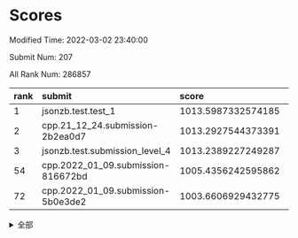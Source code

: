 # Scores

Modified Time: 2022-03-02 23:40:00

Submit Num: 207

All Rank Num: 286857

| rank |               submit               |       score        |       sigma        | pk_num |
| :--- | :--------------------------------- | :----------------- | :----------------- | :----- |
| 1    | jsonzb.test.test_1                 | 1013.5987332574185 | 0.837064753761864  | 5542   |
| 2    | cpp.21_12_24.submission-2b2ea0d7   | 1013.2927544373391 | 0.7892803468663647 | 5545   |
| 3    | jsonzb.test.submission_level_4     | 1013.2389227249287 | 0.8355901094699253 | 5546   |
| 54   | cpp.2022_01_09.submission-816672bd | 1005.4356242595862 | 0.7226368456676198 | 5547   |
| 72   | cpp.2022_01_09.submission-5b0e3de2 | 1003.6606929432775 | 0.7051656745678122 | 5541   |


<details>
<summary>全部</summary>

| rank |                 submit                 |       score        |       sigma        | pk_num |
| :--- | :------------------------------------- | :----------------- | :----------------- | :----- |
| 1    | jsonzb.test.test_1                     | 1013.5987332574185 | 0.837064753761864  | 5542   |
| 2    | cpp.21_12_24.submission-2b2ea0d7       | 1013.2927544373391 | 0.7892803468663647 | 5545   |
| 3    | jsonzb.test.submission_level_4         | 1013.2389227249287 | 0.8355901094699253 | 5546   |
| 4    | gobigger.level_3.submission_level_3_42 | 1012.3076896680097 | 0.7592082341862975 | 5548   |
| 5    | gobigger.level_3.submission_level_3_45 | 1011.8515647130203 | 0.7870967505515857 | 5544   |
| 6    | gobigger.level_3.submission_level_3_1  | 1011.4693634660973 | 0.8068145139398175 | 5546   |
| 7    | gobigger.level_3.submission_level_3_19 | 1011.0459602381566 | 0.7698872645065985 | 5543   |
| 8    | gobigger.level_3.submission_level_3_48 | 1011.0046909722347 | 0.7790304066258988 | 5536   |
| 9    | gobigger.level_3.submission_level_3_34 | 1010.9672155654215 | 0.8028935516726246 | 5544   |
| 10   | gobigger.level_3.submission_level_3_47 | 1010.9409225282596 | 0.8022051958869932 | 5546   |
| 11   | gobigger.level_3.submission_level_3_7  | 1010.5674926861008 | 0.7670617078039821 | 5542   |
| 12   | gobigger.level_3.submission_level_3_16 | 1010.5013408396093 | 0.7495091838425285 | 5541   |
| 13   | gobigger.level_3.submission_level_3_30 | 1010.4498229787274 | 0.7630089351289849 | 5540   |
| 14   | gobigger.level_3.submission_level_3_24 | 1010.4227545465981 | 0.7822288071973089 | 5542   |
| 15   | gobigger.level_3.submission_level_3_35 | 1010.348775734268  | 0.782493165309862  | 5544   |
| 16   | gobigger.level_3.submission_level_3_44 | 1010.3324106072595 | 0.7687372755842399 | 5544   |
| 17   | gobigger.level_3.submission_level_3_20 | 1010.3173295779693 | 0.7669911401319505 | 5534   |
| 18   | gobigger.level_3.submission_level_3_12 | 1010.2169118378763 | 0.7528849991532841 | 5544   |
| 19   | gobigger.level_3.submission_level_3_32 | 1010.1701734699474 | 0.7347284320829529 | 5544   |
| 20   | gobigger.level_3.submission_level_3_15 | 1010.1404537409978 | 0.7760035813414082 | 5544   |
| 21   | gobigger.level_3.submission_level_3_38 | 1010.0924445736912 | 0.7702497258914933 | 5544   |
| 22   | gobigger.level_3.submission_level_3_8  | 1010.0778930608104 | 0.7745390430111162 | 5547   |
| 23   | gobigger.level_3.submission_level_3_5  | 1009.954675366973  | 0.7531558722732224 | 5541   |
| 24   | gobigger.level_3.submission_level_3_26 | 1009.9338084099079 | 0.7573188083925075 | 5546   |
| 25   | gobigger.level_3.submission_level_3_22 | 1009.9236472542037 | 0.7677006359556229 | 5543   |
| 26   | gobigger.level_3.submission_level_3_0  | 1009.9124047682811 | 0.734432900030387  | 5540   |
| 27   | gobigger.level_3.submission_level_3_36 | 1009.8148557547178 | 0.7885063797524428 | 5546   |
| 28   | gobigger.level_3.submission_level_3_2  | 1009.7999923859588 | 0.7486166837108977 | 5544   |
| 29   | gobigger.level_3.submission_level_3_14 | 1009.7734667349857 | 0.7566638037689999 | 5538   |
| 30   | gobigger.level_3.submission_level_3_33 | 1009.7616732554992 | 0.757591127549807  | 5543   |
| 31   | gobigger.level_3.submission_level_3_40 | 1009.7438335457704 | 0.7479032495467327 | 5543   |
| 32   | gobigger.level_3.submission_level_3_17 | 1009.7078218117663 | 0.7448774890079779 | 5535   |
| 33   | gobigger.level_3.submission_level_3_6  | 1009.6413212057919 | 0.7464227761960591 | 5537   |
| 34   | gobigger.level_3.submission_level_3_9  | 1009.6124736453538 | 0.7533615814168253 | 5548   |
| 35   | gobigger.level_3.submission_level_3_11 | 1009.601472829685  | 0.7612756789171935 | 5543   |
| 36   | gobigger.level_3.submission_level_3_39 | 1009.5720971688592 | 0.7452215597931818 | 5539   |
| 37   | gobigger.level_3.submission_level_3_13 | 1009.563365258001  | 0.7439463104877666 | 5546   |
| 38   | gobigger.level_3.submission_level_3_3  | 1009.4950837564545 | 0.7711374138110517 | 5537   |
| 39   | gobigger.level_3.submission_level_3_43 | 1009.4850511086818 | 0.731039419181049  | 5539   |
| 40   | gobigger.level_3.submission_level_3_25 | 1009.3875422674143 | 0.7725094521417575 | 5540   |
| 41   | gobigger.level_3.submission_level_3_23 | 1009.353891256574  | 0.7384456441302157 | 5541   |
| 42   | gobigger.level_3.submission_level_3_27 | 1009.3224673943453 | 0.7774929591808742 | 5540   |
| 43   | gobigger.level_3.submission_level_3_21 | 1009.2413668788838 | 0.7649340915102488 | 5543   |
| 44   | gobigger.level_3.submission_level_3_31 | 1009.2278121888436 | 0.762814332082206  | 5544   |
| 45   | gobigger.level_3.submission_level_3_46 | 1009.1807655533959 | 0.7503978870094855 | 5544   |
| 46   | gobigger.level_3.submission_level_3_10 | 1009.1686607874044 | 0.7644250198080204 | 5542   |
| 47   | gobigger.level_3.submission_level_3_49 | 1009.1601531343102 | 0.7444970835243813 | 5549   |
| 48   | gobigger.level_3.submission_level_3_37 | 1008.9564921196804 | 0.7368305936019834 | 5541   |
| 49   | gobigger.level_3.submission_level_3_28 | 1008.9253086394527 | 0.7473950617199648 | 5537   |
| 50   | gobigger.level_3.submission_level_3_4  | 1008.8451652066569 | 0.7393836388787823 | 5536   |
| 51   | gobigger.level_3.submission_level_3_18 | 1008.8226987791752 | 0.7378980341614576 | 5537   |
| 52   | gobigger.level_3.submission_level_3_29 | 1008.5565910779402 | 0.7343675895168167 | 5535   |
| 53   | gobigger.level_3.submission_level_3_41 | 1008.5190737100727 | 0.733497984490741  | 5548   |
| 54   | cpp.2022_01_09.submission-816672bd     | 1005.4356242595862 | 0.7226368456676198 | 5547   |
| 55   | gobigger.level_1.submission_level_1_32 | 1005.3331549376823 | 0.7229982579277969 | 5542   |
| 56   | gobigger.level_1.submission_level_1_45 | 1004.749575224513  | 0.7279069124993004 | 5543   |
| 57   | gobigger.level_1.submission_level_1_4  | 1004.7103234031043 | 0.7204350986679521 | 5541   |
| 58   | gobigger.level_1.submission_level_1_31 | 1004.5760960217623 | 0.722536154479601  | 5544   |
| 59   | gobigger.level_1.submission_level_1_2  | 1004.4441366246867 | 0.7192984130480754 | 5546   |
| 60   | gobigger.level_1.submission_level_1_39 | 1004.3317182677202 | 0.7294951891259764 | 5546   |
| 61   | gobigger.level_1.submission_level_1_11 | 1004.2237957064891 | 0.7143846955105807 | 5540   |
| 62   | gobigger.level_1.submission_level_1_38 | 1004.164010627326  | 0.7145657549457405 | 5544   |
| 63   | gobigger.level_1.submission_level_1_44 | 1003.9538340707146 | 0.7166028263997717 | 5546   |
| 64   | gobigger.level_1.submission_level_1_43 | 1003.9343741921716 | 0.7219236991454696 | 5543   |
| 65   | gobigger.level_1.submission_level_1_19 | 1003.9258994128764 | 0.7268997902812926 | 5544   |
| 66   | gobigger.level_1.submission_level_1_10 | 1003.9180350043744 | 0.7165881963925144 | 5544   |
| 67   | gobigger.level_1.submission_level_1_24 | 1003.8944291484726 | 0.7271992966953588 | 5545   |
| 68   | gobigger.level_1.submission_level_1_16 | 1003.824931178729  | 0.7144836371270216 | 5549   |
| 69   | gobigger.level_1.submission_level_1_33 | 1003.7629037786554 | 0.7089595938407149 | 5543   |
| 70   | gobigger.level_1.submission_level_1_20 | 1003.7113662456896 | 0.7250475777317423 | 5542   |
| 71   | gobigger.level_1.submission_level_1_28 | 1003.6831474222487 | 0.7304609574086012 | 5541   |
| 72   | cpp.2022_01_09.submission-5b0e3de2     | 1003.6606929432775 | 0.7051656745678122 | 5541   |
| 73   | gobigger.level_1.submission_level_1_12 | 1003.5776030487272 | 0.7097315677216252 | 5543   |
| 74   | gobigger.level_1.submission_level_1_15 | 1003.5706333312476 | 0.7116778692275398 | 5544   |
| 75   | gobigger.level_1.submission_level_1_5  | 1003.5382510914003 | 0.7138089895308376 | 5542   |
| 76   | gobigger.level_1.submission_level_1_49 | 1003.4980843767573 | 0.7116262911147682 | 5541   |
| 77   | gobigger.level_1.submission_level_1_23 | 1003.4861426202482 | 0.7230772138445415 | 5544   |
| 78   | gobigger.level_1.submission_level_1_47 | 1003.3991980252598 | 0.7057855080110315 | 5540   |
| 79   | gobigger.level_1.submission_level_1_22 | 1003.3635423300572 | 0.7172210108382785 | 5542   |
| 80   | gobigger.level_1.submission_level_1_41 | 1003.3056271039101 | 0.7191054114618127 | 5545   |
| 81   | gobigger.level_1.submission_level_1_48 | 1003.3030520391877 | 0.7080679260506914 | 5542   |
| 82   | gobigger.level_1.submission_level_1_1  | 1003.2921819912608 | 0.7289264100854315 | 5542   |
| 83   | gobigger.level_1.submission_level_1_26 | 1003.2878274528666 | 0.7228237641285971 | 5548   |
| 84   | gobigger.level_1.submission_level_1_46 | 1003.2225279010411 | 0.7142527176095645 | 5545   |
| 85   | gobigger.level_1.submission_level_1_0  | 1003.2178514285915 | 0.7002436754847    | 5551   |
| 86   | gobigger.level_1.submission_level_1_35 | 1003.2108133309688 | 0.7190130404838279 | 5543   |
| 87   | gobigger.level_1.submission_level_1_8  | 1003.1762016591854 | 0.7171393795575407 | 5542   |
| 88   | gobigger.level_1.submission_level_1_42 | 1003.1265418237174 | 0.7199341977936308 | 5541   |
| 89   | gobigger.level_1.submission_level_1_27 | 1002.9469157693185 | 0.7449974213273811 | 5542   |
| 90   | gobigger.level_1.submission_level_1_7  | 1002.7797706498881 | 0.7158198238618229 | 5540   |
| 91   | gobigger.level_1.submission_level_1_29 | 1002.7293624193658 | 0.732669944131235  | 5542   |
| 92   | gobigger.level_1.submission_level_1_37 | 1002.7034645454862 | 0.7259854998527496 | 5545   |
| 93   | gobigger.level_1.submission_level_1_36 | 1002.629412503555  | 0.7086505282269733 | 5541   |
| 94   | gobigger.level_1.submission_level_1_17 | 1002.583070261896  | 0.71753019784715   | 5544   |
| 95   | gobigger.level_1.submission_level_1_30 | 1002.5559558178655 | 0.7111010072296524 | 5543   |
| 96   | gobigger.level_1.submission_level_1_13 | 1002.4213495462876 | 0.7065574111825138 | 5543   |
| 97   | gobigger.level_1.submission_level_1_34 | 1002.408760065681  | 0.7267727978809062 | 5541   |
| 98   | gobigger.level_1.submission_level_1_9  | 1002.3417260251474 | 0.7120392583191518 | 5548   |
| 99   | gobigger.level_1.submission_level_1_18 | 1002.2820559477046 | 0.7051981248331357 | 5545   |
| 100  | gobigger.level_1.submission_level_1_14 | 1002.2693474160393 | 0.7162721305970497 | 5540   |
| 101  | gobigger.level_1.submission_level_1_21 | 1002.2684762844194 | 0.7024949897889371 | 5541   |
| 102  | gobigger.level_1.submission_level_1_25 | 1002.1838840689833 | 0.7078632247744994 | 5546   |
| 103  | gobigger.level_1.submission_level_1_3  | 1002.1353571638382 | 0.7206229135363998 | 5542   |
| 104  | gobigger.level_1.submission_level_1_40 | 1002.09117975734   | 0.7220368752916174 | 5542   |
| 105  | gobigger.level_1.submission_level_1_6  | 1001.3343407227703 | 0.7025597210678635 | 5543   |
| 106  | gobigger.random.submission_random_13   | 997.9185758373885  | 0.7009276173551731 | 5546   |
| 107  | gobigger.random.submission_random_37   | 997.4908126122266  | 0.7103156564015576 | 5544   |
| 108  | gobigger.random.submission_random_12   | 997.2468409066418  | 0.703658532971325  | 5536   |
| 109  | gobigger.random.submission_random_22   | 996.9460684709447  | 0.7225641932887585 | 5551   |
| 110  | gobigger.random.submission_random_5    | 996.6782132352106  | 0.7102954846145414 | 5545   |
| 111  | gobigger.random.submission_random_48   | 996.6715545707726  | 0.721563253453059  | 5541   |
| 112  | gobigger.random.submission_random_43   | 996.6510312810193  | 0.7066541083504564 | 5542   |
| 113  | gobigger.random.submission_random_34   | 996.565101874223   | 0.7097735968661874 | 5547   |
| 114  | gobigger.random.submission_random_9    | 996.5414156691794  | 0.7200646686087978 | 5540   |
| 115  | gobigger.random.submission_random_40   | 996.5131417419077  | 0.7030831032116462 | 5545   |
| 116  | gobigger.random.submission_random_45   | 996.4883637073452  | 0.7003812207257898 | 5541   |
| 117  | gobigger.random.submission_random_31   | 996.4850035394854  | 0.7137160666022295 | 5547   |
| 118  | gobigger.random.submission_random_24   | 996.4011921039416  | 0.7163241337302702 | 5542   |
| 119  | gobigger.random.submission_random_17   | 996.3851686388302  | 0.718174649050628  | 5537   |
| 120  | gobigger.random.submission_random_0    | 996.3233475414564  | 0.7166738205859048 | 5542   |
| 121  | gobigger.random.submission_random_20   | 996.283352750602   | 0.7008779474533671 | 5546   |
| 122  | gobigger.random.submission_random_10   | 996.282690954873   | 0.7078508073162836 | 5537   |
| 123  | gobigger.random.submission_random_30   | 996.2644293182801  | 0.7161088814589226 | 5544   |
| 124  | gobigger.random.submission_random_19   | 996.2634094817121  | 0.7047693814896541 | 5542   |
| 125  | gobigger.random.submission_random_44   | 996.258844307934   | 0.7102885767236027 | 5542   |
| 126  | gobigger.random.submission_random_23   | 996.2444955562447  | 0.7178401979208828 | 5543   |
| 127  | gobigger.random.submission_random_11   | 996.144776317633   | 0.7238975252131743 | 5546   |
| 128  | gobigger.random.submission_random_39   | 996.1382686034561  | 0.71143307914031   | 5547   |
| 129  | gobigger.random.submission_random_36   | 996.1025070500856  | 0.7072912095382453 | 5538   |
| 130  | gobigger.random.submission_random_16   | 996.0868916611137  | 0.7158338078790224 | 5540   |
| 131  | gobigger.random.submission_random_49   | 996.0845966145914  | 0.7065925323162318 | 5545   |
| 132  | gobigger.random.submission_random_2    | 996.0334867806024  | 0.705876021470123  | 5545   |
| 133  | gobigger.random.submission_random_14   | 995.997365243536   | 0.7157644051619009 | 5545   |
| 134  | gobigger.random.submission_random_21   | 995.940208752007   | 0.7092663649392628 | 5543   |
| 135  | gobigger.random.submission_random_32   | 995.9318074131279  | 0.7144216381160203 | 5543   |
| 136  | gobigger.random.submission_random_28   | 995.9105471582136  | 0.7121807503554418 | 5546   |
| 137  | gobigger.random.submission_random_42   | 995.9008869807383  | 0.7083761031969322 | 5543   |
| 138  | gobigger.random.submission_random_47   | 995.7691587436028  | 0.7074158812109558 | 5539   |
| 139  | gobigger.random.submission_random_18   | 995.7689704923415  | 0.7286712039488681 | 5545   |
| 140  | gobigger.random.submission_random_29   | 995.7664606077574  | 0.693205558975459  | 5538   |
| 141  | gobigger.random.submission_random_1    | 995.6821625799114  | 0.7125150156810608 | 5542   |
| 142  | gobigger.random.submission_random_26   | 995.5176437188302  | 0.7076913710230764 | 5546   |
| 143  | gobigger.random.submission_random_46   | 995.4976208794375  | 0.7139552733277409 | 5543   |
| 144  | gobigger.random.submission_random_8    | 995.4716777216453  | 0.7154636409434008 | 5545   |
| 145  | gobigger.random.submission_random_4    | 995.4265995935721  | 0.722314595724783  | 5542   |
| 146  | gobigger.random.submission_random_6    | 995.4121956076652  | 0.7285314371813225 | 5544   |
| 147  | gobigger.random.submission_random_38   | 995.4056239163496  | 0.7221954236031792 | 5544   |
| 148  | gobigger.random.submission_random_7    | 995.3800409056623  | 0.7137159036652321 | 5540   |
| 149  | gobigger.random.submission_random_25   | 995.3544352492072  | 0.7058893065186576 | 5546   |
| 150  | gobigger.random.submission_random_35   | 995.3539213298604  | 0.7135634891248159 | 5542   |
| 151  | gobigger.random.submission_random_41   | 995.026176251078   | 0.701753553220367  | 5545   |
| 152  | gobigger.random.submission_random_33   | 995.0056798019014  | 0.7139891716001743 | 5545   |
| 153  | gobigger.random.submission_random_15   | 994.8555043222402  | 0.7103271523593442 | 5542   |
| 154  | gobigger.random.submission_random_27   | 994.5651950806717  | 0.7243893735888689 | 5547   |
| 155  | gobigger.random.submission_random_3    | 994.3053460894004  | 0.7211254357494365 | 5545   |
| 156  | gobigger.level_2.submission_level_2_22 | 993.8643294138924  | 0.7481472627945919 | 5545   |
| 157  | gobigger.level_2.submission_level_2_49 | 993.7134556965428  | 0.7464856316417844 | 5539   |
| 158  | gobigger.level_2.submission_level_2_40 | 993.6945329356122  | 0.7336764735313539 | 5545   |
| 159  | gobigger.level_2.submission_level_2_2  | 993.2522342285074  | 0.7215722982735887 | 5545   |
| 160  | gobigger.level_2.submission_level_2_20 | 993.2024922546215  | 0.7260123113271881 | 5545   |
| 161  | gobigger.level_2.submission_level_2_9  | 993.1386253138592  | 0.754659012370402  | 5555   |
| 162  | gobigger.level_2.submission_level_2_24 | 993.1155899037124  | 0.7317563162806929 | 5546   |
| 163  | gobigger.level_2.submission_level_2_13 | 993.0713064809248  | 0.7542233102896061 | 5545   |
| 164  | gobigger.level_2.submission_level_2_27 | 993.0632653954477  | 0.730429871481465  | 5544   |
| 165  | gobigger.level_2.submission_level_2_42 | 993.0337543420967  | 0.738151858667676  | 5546   |
| 166  | gobigger.level_2.submission_level_2_37 | 992.9707273150872  | 0.7400395301210345 | 5539   |
| 167  | gobigger.level_2.submission_level_2_11 | 992.8656039675141  | 0.7379826770721589 | 5535   |
| 168  | gobigger.level_2.submission_level_2_29 | 992.7919542431149  | 0.7299194442038894 | 5543   |
| 169  | gobigger.level_2.submission_level_2_15 | 992.6923213253356  | 0.7393295927446939 | 5543   |
| 170  | gobigger.level_2.submission_level_2_4  | 992.4971986526888  | 0.7533306922315002 | 5545   |
| 171  | gobigger.level_2.submission_level_2_23 | 992.4857070671355  | 0.75053761388462   | 5538   |
| 172  | gobigger.level_2.submission_level_2_41 | 992.482394924756   | 0.7416791489998003 | 5542   |
| 173  | gobigger.level_2.submission_level_2_38 | 992.4749388965361  | 0.732244011018275  | 5543   |
| 174  | gobigger.level_2.submission_level_2_7  | 992.431812515807   | 0.7284798242411242 | 5546   |
| 175  | gobigger.level_2.submission_level_2_10 | 992.3681279449255  | 0.7379241275433994 | 5539   |
| 176  | gobigger.level_2.submission_level_2_45 | 992.2477412318457  | 0.7401682358610304 | 5545   |
| 177  | gobigger.level_2.submission_level_2_30 | 992.143856645325   | 0.746457919445793  | 5546   |
| 178  | gobigger.level_2.submission_level_2_48 | 992.0796282320559  | 0.726405113971545  | 5543   |
| 179  | gobigger.level_2.submission_level_2_18 | 992.0789147118322  | 0.7317365259672943 | 5545   |
| 180  | gobigger.level_2.submission_level_2_12 | 992.0553204049924  | 0.7334133737472498 | 5538   |
| 181  | gobigger.level_2.submission_level_2_25 | 992.0408896401113  | 0.7553123161801585 | 5548   |
| 182  | gobigger.level_2.submission_level_2_19 | 991.9692047301958  | 0.7476135706073866 | 5546   |
| 183  | gobigger.level_2.submission_level_2_35 | 991.9588549226883  | 0.7508148469736874 | 5538   |
| 184  | gobigger.level_2.submission_level_2_43 | 991.8881561322179  | 0.7375510243540518 | 5539   |
| 185  | gobigger.level_2.submission_level_2_26 | 991.8017233840978  | 0.7597015992940461 | 5544   |
| 186  | gobigger.level_2.submission_level_2_47 | 991.785619654907   | 0.7446697794712098 | 5544   |
| 187  | gobigger.level_2.submission_level_2_16 | 991.6797507161682  | 0.7427461925151996 | 5545   |
| 188  | gobigger.level_2.submission_level_2_32 | 991.6150693687644  | 0.7385309180009494 | 5546   |
| 189  | gobigger.level_2.submission_level_2_36 | 991.4860165311007  | 0.7413993024567866 | 5542   |
| 190  | gobigger.level_2.submission_level_2_6  | 991.4684129260825  | 0.7327735646319107 | 5548   |
| 191  | gobigger.level_2.submission_level_2_3  | 991.4188009980878  | 0.7376148380898399 | 5547   |
| 192  | gobigger.level_2.submission_level_2_1  | 991.3697542455841  | 0.7705270126851322 | 5546   |
| 193  | gobigger.level_2.submission_level_2_39 | 991.2874982428491  | 0.7531770161184713 | 5548   |
| 194  | gobigger.level_2.submission_level_2_46 | 991.2832078065809  | 0.7591754363517457 | 5544   |
| 195  | gobigger.level_2.submission_level_2_8  | 991.2791125026374  | 0.7386065539151684 | 5547   |
| 196  | gobigger.level_2.submission_level_2_21 | 991.2735629445732  | 0.7522293506935143 | 5541   |
| 197  | gobigger.level_2.submission_level_2_0  | 991.2595497109727  | 0.774535536712251  | 5554   |
| 198  | gobigger.level_2.submission_level_2_28 | 991.2081923078086  | 0.7352733198792277 | 5547   |
| 199  | gobigger.level_2.submission_level_2_34 | 991.175314199602   | 0.7567056805387968 | 5541   |
| 200  | gobigger.level_2.submission_level_2_14 | 991.0456332341729  | 0.7361115834920299 | 5542   |
| 201  | gobigger.level_2.submission_level_2_17 | 990.8089825730121  | 0.7566683134709554 | 5544   |
| 202  | gobigger.level_2.submission_level_2_44 | 990.8020051239631  | 0.7536228316582049 | 5539   |
| 203  | gobigger.level_2.submission_level_2_33 | 990.5683604490241  | 0.7577245560672401 | 5542   |
| 204  | gobigger.level_2.submission_level_2_31 | 990.4174323999563  | 0.7813763042287115 | 5541   |
| 205  | gobigger.level_2.submission_level_2_5  | 990.4012192252458  | 0.7904042078385899 | 5546   |
| 206  | gobigger.none.submission_none_0        | 976.6214068727385  | 1.3848257980394427 | 5541   |
| 207  | gobigger.none.submission_none_1        | 975.0321204431459  | 1.57683538135202   | 5546   |

</details>